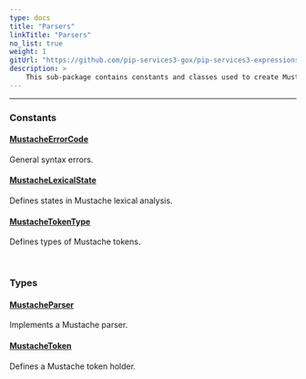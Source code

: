 ```yaml
---
type: docs
title: "Parsers"
linkTitle: "Parsers"
no_list: true
weight: 1
gitUrl: "https://github.com/pip-services3-gox/pip-services3-expressions-gox"
description: >
    This sub-package contains constants and classes used to create Mustache parsers.
---
```

---
<div class="module-body"> 

### Constants

#### [MustacheErrorCode](mustache_error_code)
General syntax errors.

#### [MustacheLexicalState](mustache_lexical_state)
Defines states in Mustache lexical analysis.

#### [MustacheTokenType](mustache_token_type)
Defines types of Mustache tokens.

<br>

### Types

#### [MustacheParser](mustache_parser)
Implements a Mustache parser.

#### [MustacheToken](mustache_token)
Defines a Mustache token holder.


</div>


